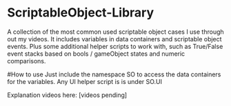 # ScriptableObject-Library
A collection of the most common used scriptable object cases I use through out my videos. It includes variables in data containers and scriptable object events. Plus some additional helper scripts to work with, such as True/False event stacks based on bools / gameObject states and numeric comparisons. 

#How to use
Just include the namespace SO to access the data containers for the variables. 
Any UI helper script is is under SO.UI

Explanation videos here:
[videos pending]

